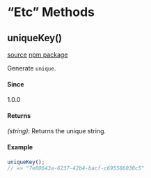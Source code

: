 # &#x201C;Etc&#x201D; Methods

## uniqueKey()
<p><a href="https://github.com/lodash/lodash/blob/4.17.11/lodash.js#L6841">source</a> <a href="https://www.npmjs.com/package/lodash.chunk">npm package</a></p>
<p>Generate <code>unique</code>.
</p>
<h4>Since</h4>
<p>1.0.0</p>
<h4>Returns</h4>
<p><em>(string)</em>: Returns the unique string.</p>
<h4>Example</h4>

```js
uniqueKey();
// => "7e80643a-6237-42b4-bacf-c695586030c5"
```
